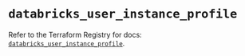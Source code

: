 # `databricks_user_instance_profile`

Refer to the Terraform Registry for docs: [`databricks_user_instance_profile`](https://registry.terraform.io/providers/databricks/databricks/1.36.1/docs/resources/user_instance_profile).
